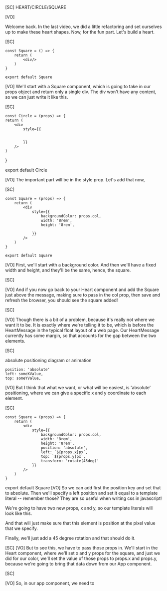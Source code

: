 [SC]
HEART/CIRCLE/SQUARE

[VO]

Welcome back. In the last video, we did a little refactoring and set ourselves up to make these heart shapes. Now, for the fun part. Let's build a heart.

[SC]

    const Square = () => {
        return (
            <div/>
        )
    }

    export default Square

[VO]
We'll start with a Square component, which is going to take in our props object and return only a single div. The div won't have any content, so we can just write it like this.

[SC]

    const Circle = (props) => {
    return (
        <div
            style={{


            }}
        />
    )

}

export default Circle

[VO]
The important part will be in the style prop. Let's add that now,

[SC]

    const Square = (props) => {
        return (
            <div
                style={{
                    backgroundColor: props.col,
                    width: '8rem',
                    height: '8rem',

                }}
            />
        )
    }

    export default Square

[VO]
First, we'll start with a background color. And then we'll have a fixed width and height, and they'll be the same, hence, the square.

[SC]

[VO]
And if you now go back to your Heart component and add the Square just above the message, making sure to pass in the col prop, then save and refresh the browser, you should see the square added!

[SC]

[VO]
Though there is a bit of a problem, because it's really not where we want it to be. It is exactly where we're telling it to be, which is before the HeartMessage in the typical float layout of a web page. Our HeartMessage currently has some margin, so that accounts for the gap between the two elements.

[SC]

absolute positioning diagram or animation

    position: 'absolute'
    left: someXValue,
    top: someYValue,

[VO]
But I think that what we want, or what will be easiest, is 'absolute' positioning, where we can give a specific x and y coordinate to each element.

[SC]

    const Square = (props) => {
        return (
            <div
                style={{
                    backgroundColor: props.col,
                    width: '8rem',
                    height: '8rem',
                    position: 'absolute',
                    left: `${props.x}px`,
                    top: `${props.y}px`,
                    transform: 'rotate(45deg)'
                }}
            />
        )
    }

export default Square
[VO]
So we can add first the position key and set that to absolute. Then we'll specify a left position and set it equal to a template literal -- remember those? They are so useful when writing css in javascript!

We're going to have two new props, x and y, so our template literals will look like this.

And that will just make sure that this element is position at the pixel value that we specify.

Finally, we'll just add a 45 degree rotation and that should do it.

[SC]
<Square col={props.col} x={props.x} y ={props.y}/>
[VO]
But to see this, we have to pass those props in. We'll start in the Heart component, where we'll set x and y props for the square, and just we did for our color, we'll set the value of those props to props.x and props.y, because we're going to bring that data down from our App component.

[SC]

[VO]
So, in our app component, we need to
